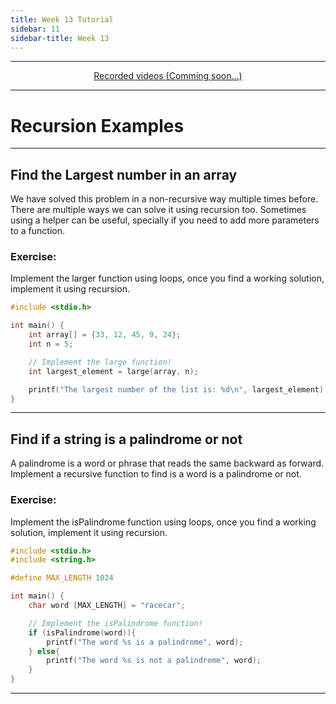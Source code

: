 ```yaml
---
title: Week 13 Tutorial
sidebar: 11
sidebar-title: Week 13
---
```



---


<p align="center"> <a href="https://youtu.be/"> Recorded videos (Comming soon...) </a> </p>

---

# Recursion Examples

---

## Find the Largest number in an array

We have solved this problem in a non-recursive way multiple times before. There are multiple ways we can solve it using recursion too. Sometimes using a helper can be useful, specially if you need to add more parameters to a function.

### Exercise:

Implement the larger function using loops, once you find a working solution, implement it using recursion.

```c
#include <stdio.h>

int main() {
    int array[] = {33, 12, 45, 9, 24};
    int n = 5;

    // Implement the large function!
    int largest_element = large(array, n);

    printf("The largest number of the list is: %d\n", largest_element);
}
```
---

## Find if a string is a palindrome or not

A palindrome is a word or phrase that reads the same backward as forward. Implement a recursive function to find is a word is a palindrome or not.

### Exercise:

Implement the isPalindrome function using loops, once you find a working solution, implement it using recursion.

```c
#include <stdio.h>
#include <string.h>

#define MAX_LENGTH 1024

int main() {
    char word [MAX_LENGTH] = "racecar";

    // Implement the isPalindrome function!
    if (isPalindrome(word)){
        printf("The word %s is a palindrome", word);
    } else{
        printf("The word %s is not a palindrome", word);
    }
}
```
---
